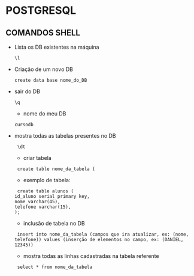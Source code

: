 # POSTGRESQL 

## COMANDOS SHELL

- Lista os DB existentes na máquina
  ```
  \l
  ```

- Criação de um novo DB
  ```
  create data base nome_do_DB
  ```

- sair do DB
  ```
  \q
  ```

  - nome do meu DB 
  ```
  cursodb 
  ```

- mostra todas as tabelas presentes no DB
  ```
   \dt
  ```

  - criar tabela
  ```
   create table nome_da_tabela (
  ```

    - exemplo de tabela:
  ```
   create table alunos (
  id_aluno serial primary key,
  nome varchar(45),
  telefone varchar(15),
  );
  
  ```

  - inclusão de tabela no DB
  ```
   insert into nome_da_tabela (campos que ira atualizar, ex: (nome, telefone)) values (inserção de elementos no campo, ex: (DANIEL, 12345))
  ```

  - mostra todas as linhas cadastradas na tabela referente
  ```
   select * from nome_da_tabela
  ```
